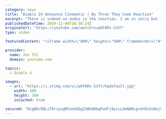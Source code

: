 ```yaml
---
category: news
title: "Diablo IV Announce Cinematic | By Three They Come Reaction"
excerpt: "There is indeed no audio in the reaction. I am so sorry but I have tried my best to salvage what I could. Check out the original video! Diablo IV Announce ..."
publishedDateTime: 2019-11-04T18:38:14Z
originalUrl: "https://youtube.com/watch?v=pKF8Rx-S3tY"
type: video

featuredContent: "<iframe width=\"800\" height=\"500\" frameborder=\"0\" src=\"https://www.youtube.com/embed/pKF8Rx-S3tY\" allow=\"accelerometer; autoplay; encrypted-media; gyroscope; picture-in-picture\" allowfullscreen></iframe>"

provider:
  name: Jen TCC
  domain: youtube.com

topics:
  - Diablo 4

images:
  - url: "https://i.ytimg.com/vi/pKF8Rx-S3tY/hqdefault.jpg"
    width: 480
    height: 360
    isCached: true

secured: "KCgND/9QLiT9rrpugMCndoEDg22Wh8DbqPaUFj9ycLLUwNARLg+d+0z2n0ej9qDvvyh8g1sC8r3ZcpviuV88reZ4H5p0Fg9f5L/j45vXDbXRfpQxTJK16wzpNPzH9r2CxW0fNK4BdTHbh9V5dOWlMjEg735QnosS5qTGEVBkwnmN1iRrKLmw5b+poZgn4M6crbO/VBsyGGi7jInvmiY5wJGZ1WAzy3k121qTv4q89vVdeGZ8Bjqx3aa0feW8DnQQGgJvjgq++AA7AEsAGKGUD7ubSDmktgRBuX1hUWQK95ZwEN0fFmcpldcpaHCWFC4XpNOem70GH6RIuEgr63XMAD5bpJRXSULgfCmFUK7s/Eq0DTdtrzhjS2zZ6scjaKzzgmLcDGdTqlf2wNK0Ts2n6vwgSwWuaKCDzorT/1/I1xA4HCWVJuN2wB0A5rYstLmv;g0stQ+E8KZRq9NWGOUaorA=="
---
```


